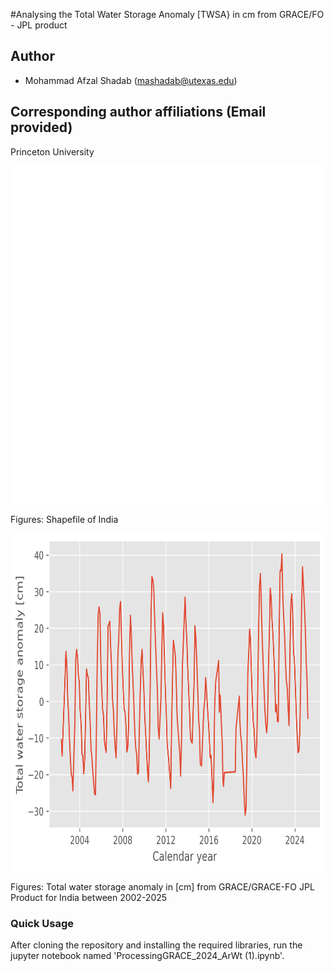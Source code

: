 #Analysing the Total Water Storage Anomaly [TWSA} in cm from GRACE/FO - JPL product

## Author
- Mohammad Afzal Shadab (mashadab@utexas.edu)

## Corresponding author affiliations (Email provided)
Princeton University

<p align="center">
<img src="./map_all_india_wo_islands.png" height="540">
</p>
Figures: Shapefile of India

<p align="center">
<img src="./all_india_wo_islands.png" height="540">
</p>
Figures: Total water storage anomaly in [cm] from GRACE/GRACE-FO JPL Product for India between 2002-2025

### Quick Usage
After cloning the repository and installing the required libraries, run the jupyter notebook named 'ProcessingGRACE_2024_ArWt (1).ipynb'. 

